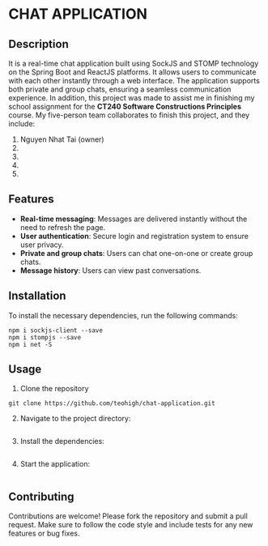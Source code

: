 # CHAT APPLICATION

## Description

It is a real-time chat application built using SockJS and STOMP technology on the Spring Boot and ReactJS platforms. It allows users to communicate with each other instantly through a web interface. The application supports both private and group chats, ensuring a seamless communication experience. In addition, this project was made to assist me in finishing my school assignment for the **CT240 Software Constructions Principles** course. My five-person team collaborates to finish this project, and they include:

1. Nguyen Nhat Tai (owner)
2.
3.
4.
5.

## Features

- **Real-time messaging**: Messages are delivered instantly without the need to refresh the page.
- **User authentication**: Secure login and registration system to ensure user privacy.
- **Private and group chats**: Users can chat one-on-one or create group chats.
- **Message history**: Users can view past conversations.

## Installation

To install the necessary dependencies, run the following commands:

```
npm i sockjs-client --save
npm i stompjs --save
npm i net -S
```

## Usage

1. Clone the repository

```
git clone https://github.com/teohigh/chat-application.git
```

2. Navigate to the project directory:

```

```

3. Install the dependencies:

```

```

4. Start the application:

```

```

## Contributing

Contributions are welcome! Please fork the repository and submit a pull request. Make sure to follow the code style and include tests for any new features or bug fixes.
